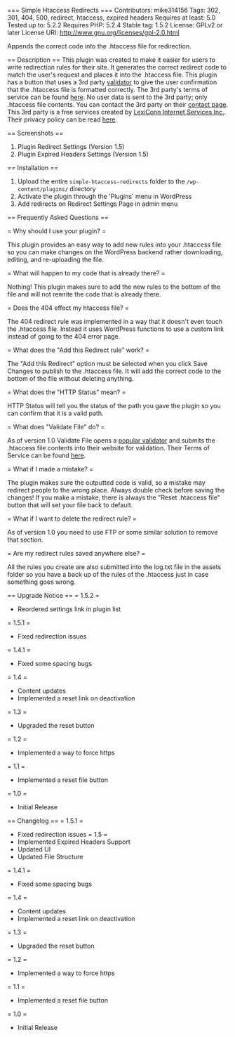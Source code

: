 ﻿=== Simple Htaccess Redirects ===
Contributors: mike314156
Tags: 302, 301, 404, 500, redirect, htaccess, expired headers
Requires at least: 5.0
Tested up to: 5.2.2
Requires PHP: 5.2.4
Stable tag: 1.5.2
License: GPLv2 or later
License URI: http://www.gnu.org/licenses/gpl-2.0.html

Appends the correct code into the .htaccess file for redirection.

== Description ==
This plugin was created to make it easier for users to write redirection rules for their site. It generates the correct redirect code to match the user's request and places it into the .htaccess file. This plugin has a button that uses a 3rd party [validator](http://www.htaccesscheck.com/index.html) to give the user confirmation that the .htaccess file is formatted correctly. The 3rd party's terms of service can be found [here](http://www.htaccesscheck.com/about.html). No user data is sent to the 3rd party; only .htaccess file contents. You can contact the 3rd party on their [contact page](http://www.htaccesscheck.com/contact.html). This 3rd party is a free services created by [LexiConn Internet Services Inc.](https://www.lexiconn.com/). Their privacy policy can be read [here](https://www.lexiconn.com/privacy.html).

== Screenshots ==
1. Plugin Redirect Settings (Version 1.5)
2. Plugin Expired Headers Settings (Version 1.5)

== Installation ==
1. Upload the entire `simple-htaccess-redirects` folder to the `/wp-content/plugins/` directory
2. Activate the plugin through the \'Plugins\' menu in WordPress
3. Add redirects on Redirect Settings Page in admin menu

== Frequently Asked Questions ==

= Why should I use your plugin? =

This plugin provides an easy way to add new rules into your .htaccess file so you can make changes on the WordPress backend rather downloading, editing, and re-uploading the file.

= What will happen to my code that is already there? =

Nothing! This plugin makes sure to add the new rules to the bottom of the file and will not rewrite the code that is already there.

= Does the 404 effect my htaccess file? =

The 404 redirect rule was implemented in a way that it doesn't even touch the .htaccess file. Instead it uses WordPress functions to use a custom link instead of going to the 404 error page.

= What does the "Add this Redirect rule" work? =

The "Add this Redirect" option must be selected when you click Save Changes to publish to the .htaccess file. It will add the correct code to the bottom of the file without deleting anything.

= What does the "HTTP Status" mean? =

HTTP Status will tell you the status of the path you gave the plugin so you can confirm that it is a valid path.

= What does "Validate File" do? =

As of version 1.0 Validate File opens a [popular validator](http://www.htaccesscheck.com) and submits the .htaccess file contents into their website for validation. Their Terms of Service can be found [here](http://www.htaccesscheck.com/about.html).

= What if I made a mistake? =

The plugin makes sure the outputted code is valid, so a mistake may redirect people to the wrong place. Always double check before saving the changes! If you make a mistake, there is always the "Reset .htaccess file" button that will set your file back to default.

= What if I want to delete the redirect rule? =

As of version 1.0 you need to use FTP or some similar solution to remove that section.

= Are my redirect rules saved anywhere else? =

All the rules you create are also submitted into the log.txt file in the assets folder so you have a back up of the rules of the .htaccess just in case something goes wrong.

== Upgrade Notice ==
= 1.5.2 =
* Reordered settings link in plugin list

= 1.5.1 =
* Fixed redirection issues

= 1.4.1 =
* Fixed some spacing bugs

= 1.4 =
* Content updates
* Implemented a reset link on deactivation

= 1.3 =
* Upgraded the reset button

= 1.2 =
* Implemented a way to force https

= 1.1 =
* Implemented a reset file button

= 1.0 =
* Initial Release

== Changelog ==
= 1.5.1 =
* Fixed redirection issues
= 1.5 =
* Implemented Expired Headers Support
* Updated UI
* Updated File Structure

= 1.4.1 =
* Fixed some spacing bugs

= 1.4 =
* Content updates
* Implemented a reset link on deactivation

= 1.3 =
* Upgraded the reset button

= 1.2 =
* Implemented a way to force https

= 1.1 =
* Implemented a reset file button

= 1.0 =
* Initial Release
